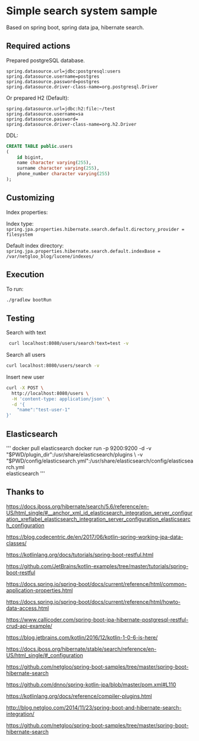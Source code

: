 # Simple search system sample
Based on spring boot, spring data jpa, hibernate search.

## Required actions
Prepared postgreSQL database.
```
spring.datasource.url=jdbc:postgresql:users
spring.datasource.username=postgres
spring.datasource.password=postgres
spring.datasource.driver-class-name=org.postgresql.Driver
```

Or prepared H2 (Default):
```
spring.datasource.url=jdbc:h2:file:~/test
spring.datasource.username=sa
spring.datasource.password=
spring.datasource.driver-class-name=org.h2.Driver
```

DDL:
```sql
CREATE TABLE public.users
(
    id bigint,
    name character varying(255),
    surname character varying(255),
    phone_number character varying(255)
);
```

## Customizing
Index properties:

Index type: `spring.jpa.properties.hibernate.search.default.directory_provider = filesystem`

Default index directory: `spring.jpa.properties.hibernate.search.default.indexBase = /var/netgloo_blog/lucene/indexes/`

## Execution
To run:
```bash
./gradlew bootRun
```

## Testing
Search with text
```bash
 curl localhost:8080/users/search?text=test -v
```

Search all users
```bash
curl localhost:8080/users/search -v
```

Insert new user
```bash
curl -X POST \
  http://localhost:8080/users \
  -H 'content-type: application/json' \
  -d '{
	"name":"test-user-1"
}'
```

## Elasticsearch
'''
docker pull elasticsearch
docker run -p 9200:9200 -d -v "$PWD/plugin_dir":/usr/share/elasticsearch/plugins \
    -v "$PWD/config/elasticsearch.yml":/usr/share/elasticsearch/config/elasticsearch.yml \
    elasticsearch
'''

## Thanks to
https://docs.jboss.org/hibernate/search/5.6/reference/en-US/html_single/#__anchor_xml_id_elasticsearch_integration_server_configuration_xreflabel_elasticsearch_integration_server_configuration_elasticsearch_configuration

https://blog.codecentric.de/en/2017/06/kotlin-spring-working-jpa-data-classes/

https://kotlinlang.org/docs/tutorials/spring-boot-restful.html

https://github.com/JetBrains/kotlin-examples/tree/master/tutorials/spring-boot-restful

https://docs.spring.io/spring-boot/docs/current/reference/html/common-application-properties.html

https://docs.spring.io/spring-boot/docs/current/reference/html/howto-data-access.html

https://www.callicoder.com/spring-boot-jpa-hibernate-postgresql-restful-crud-api-example/

https://blog.jetbrains.com/kotlin/2016/12/kotlin-1-0-6-is-here/

https://docs.jboss.org/hibernate/stable/search/reference/en-US/html_single/#_configuration

https://github.com/netgloo/spring-boot-samples/tree/master/spring-boot-hibernate-search

https://github.com/dnno/spring-kotlin-jpa/blob/master/pom.xml#L110

https://kotlinlang.org/docs/reference/compiler-plugins.html

http://blog.netgloo.com/2014/11/23/spring-boot-and-hibernate-search-integration/

https://github.com/netgloo/spring-boot-samples/tree/master/spring-boot-hibernate-search
